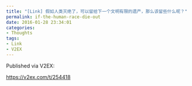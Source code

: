 ```yaml
---
title: "[Link] 假如人类灭绝了，可以留给下一个文明有限的遗产，那么该留些什么呢？"
permalink: if-the-human-race-die-out
date: 2016-01-28 23:34:01
categories:
- Thoughts
tags:
- Link
- V2EX
---
```


Published via V2EX:

https://v2ex.com/t/254418
